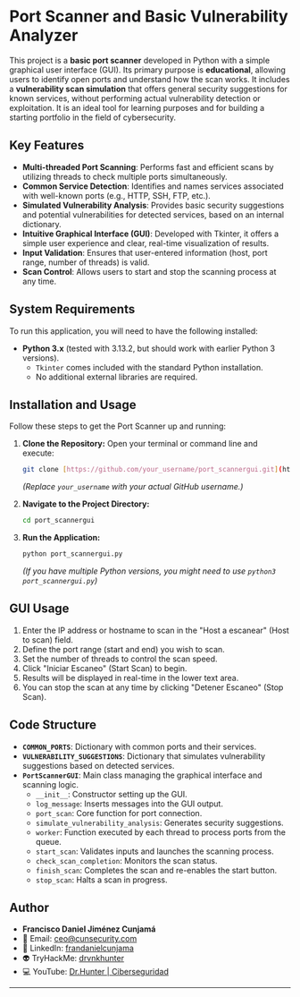 # Port Scanner and Basic Vulnerability Analyzer

This project is a **basic port scanner** developed in Python with a simple graphical user interface (GUI). Its primary purpose is **educational**, allowing users to identify open ports and understand how the scan works. It includes a **vulnerability scan simulation** that offers general security suggestions for known services, without performing actual vulnerability detection or exploitation. It is an ideal tool for learning purposes and for building a starting portfolio in the field of cybersecurity.

## Key Features

* **Multi-threaded Port Scanning**: Performs fast and efficient scans by utilizing threads to check multiple ports simultaneously.
* **Common Service Detection**: Identifies and names services associated with well-known ports (e.g., HTTP, SSH, FTP, etc.).
* **Simulated Vulnerability Analysis**: Provides basic security suggestions and potential vulnerabilities for detected services, based on an internal dictionary.
* **Intuitive Graphical Interface (GUI)**: Developed with Tkinter, it offers a simple user experience and clear, real-time visualization of results.
* **Input Validation**: Ensures that user-entered information (host, port range, number of threads) is valid.
* **Scan Control**: Allows users to start and stop the scanning process at any time.

## System Requirements

To run this application, you will need to have the following installed:

* **Python 3.x** (tested with 3.13.2, but should work with earlier Python 3 versions).
    * `Tkinter` comes included with the standard Python installation.
    * No additional external libraries are required.

## Installation and Usage

Follow these steps to get the Port Scanner up and running:

1.  **Clone the Repository:**
    Open your terminal or command line and execute:
    ```bash
    git clone [https://github.com/your_username/port_scannergui.git](https://github.com/your_username/port_scannergui.git)
    ```
    *(Replace `your_username` with your actual GitHub username.)*

2.  **Navigate to the Project Directory:**
    ```bash
    cd port_scannergui
    ```

3.  **Run the Application:**
    ```bash
    python port_scannergui.py
    ```
    *(If you have multiple Python versions, you might need to use `python3 port_scannergui.py`)*

## GUI Usage

1.  Enter the IP address or hostname to scan in the "Host a escanear" (Host to scan) field.
2.  Define the port range (start and end) you wish to scan.
3.  Set the number of threads to control the scan speed.
4.  Click "Iniciar Escaneo" (Start Scan) to begin.
5.  Results will be displayed in real-time in the lower text area.
6.  You can stop the scan at any time by clicking "Detener Escaneo" (Stop Scan).

## Code Structure

* **`COMMON_PORTS`**: Dictionary with common ports and their services.
* **`VULNERABILITY_SUGGESTIONS`**: Dictionary that simulates vulnerability suggestions based on detected services.
* **`PortScannerGUI`**: Main class managing the graphical interface and scanning logic.
    * `__init__`: Constructor setting up the GUI.
    * `log_message`: Inserts messages into the GUI output.
    * `port_scan`: Core function for port connection.
    * `simulate_vulnerability_analysis`: Generates security suggestions.
    * `worker`: Function executed by each thread to process ports from the queue.
    * `start_scan`: Validates inputs and launches the scanning process.
    * `check_scan_completion`: Monitors the scan status.
    * `finish_scan`: Completes the scan and re-enables the start button.
    * `stop_scan`: Halts a scan in progress.

## Author

- **Francisco Daniel Jiménez Cunjamá**
- 📧 Email: ceo@cunsecurity.com 
- 💼 LinkedIn: [frandanielcunjama](https://www.linkedin.com/in/frandanielcunjama/)
- 👽 TryHackMe: [drvnkhunter](https://tryhackme.com/p/drvnkhunter)
- 💻 YouTube: [Dr.Hunter | Ciberseguridad](https://www.youtube.com/@drhunterciber)
---
